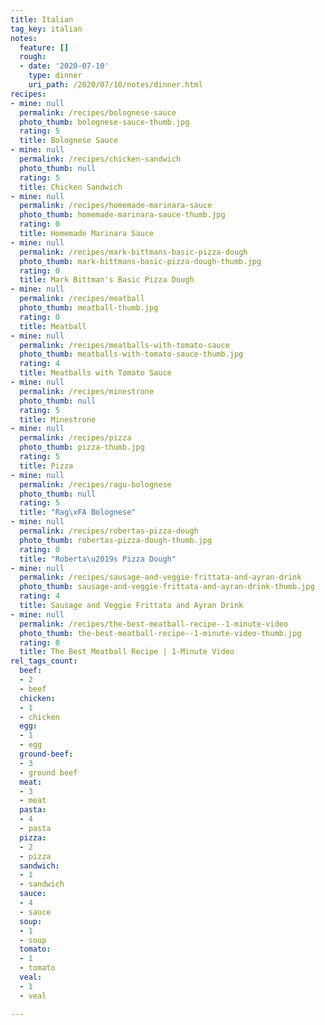 ```yaml
---
title: Italian
tag_key: italian
notes:
  feature: []
  rough:
  - date: '2020-07-10'
    type: dinner
    uri_path: /2020/07/10/notes/dinner.html
recipes:
- mine: null
  permalink: /recipes/bolognese-sauce
  photo_thumb: bolognese-sauce-thumb.jpg
  rating: 5
  title: Bolognese Sauce
- mine: null
  permalink: /recipes/chicken-sandwich
  photo_thumb: null
  rating: 5
  title: Chicken Sandwich
- mine: null
  permalink: /recipes/homemade-marinara-sauce
  photo_thumb: homemade-marinara-sauce-thumb.jpg
  rating: 0
  title: Homemade Marinara Sauce
- mine: null
  permalink: /recipes/mark-bittmans-basic-pizza-dough
  photo_thumb: mark-bittmans-basic-pizza-dough-thumb.jpg
  rating: 0
  title: Mark Bittman's Basic Pizza Dough
- mine: null
  permalink: /recipes/meatball
  photo_thumb: meatball-thumb.jpg
  rating: 0
  title: Meatball
- mine: null
  permalink: /recipes/meatballs-with-tomato-sauce
  photo_thumb: meatballs-with-tomato-sauce-thumb.jpg
  rating: 4
  title: Meatballs with Tomato Sauce
- mine: null
  permalink: /recipes/minestrone
  photo_thumb: null
  rating: 5
  title: Minestrone
- mine: null
  permalink: /recipes/pizza
  photo_thumb: pizza-thumb.jpg
  rating: 5
  title: Pizza
- mine: null
  permalink: /recipes/ragu-bolognese
  photo_thumb: null
  rating: 5
  title: "Rag\xFA Bolognese"
- mine: null
  permalink: /recipes/robertas-pizza-dough
  photo_thumb: robertas-pizza-dough-thumb.jpg
  rating: 0
  title: "Roberta\u2019s Pizza Dough"
- mine: null
  permalink: /recipes/sausage-and-veggie-frittata-and-ayran-drink
  photo_thumb: sausage-and-veggie-frittata-and-ayran-drink-thumb.jpg
  rating: 4
  title: Sausage and Veggie Frittata and Ayran Drink
- mine: null
  permalink: /recipes/the-best-meatball-recipe--1-minute-video
  photo_thumb: the-best-meatball-recipe--1-minute-video-thumb.jpg
  rating: 0
  title: The Best Meatball Recipe | 1-Minute Video
rel_tags_count:
  beef:
  - 2
  - beef
  chicken:
  - 1
  - chicken
  egg:
  - 1
  - egg
  ground-beef:
  - 3
  - ground beef
  meat:
  - 3
  - meat
  pasta:
  - 4
  - pasta
  pizza:
  - 2
  - pizza
  sandwich:
  - 1
  - sandwich
  sauce:
  - 4
  - sauce
  soup:
  - 1
  - soup
  tomato:
  - 1
  - tomato
  veal:
  - 1
  - veal

---
```

